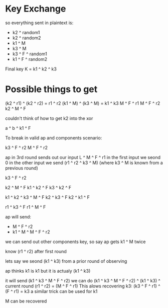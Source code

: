 # Key Exchange

so everything sent in plaintext is:
- k2 ^ random1
- k2 ^ random2
- k1 ^ M
- k3 ^ M
- k3 ^ F ^ random1
- k1 ^ F ^ random2

Final key K = k1 ^ k2 ^ k3

# Possible things to get

(k2 ^ r1) ^ (k2 ^ r2) = r1 ^ r2
(k1 ^ M) ^ (k3 ^ M) = k1 ^ k3
M ^ F ^ r1
M ^ F ^ r2
k2 ^ M ^ F

couldn't think of how to get k2 into the xor

a ^ b ^ k1 ^ F


To break in valid ap and components scenario:

k3 ^ F ^ r2
M ^ F ^ r2

ap in 3rd round sends out our input L ^ M ^ F ^ r1
in the first input we seond 0
in the other input we send (r1 ^ r2 ^ k3 ^ M) (where k3 ^ M is known from a previous round)

k3 ^ F ^ r2

k2 ^ M ^ F
k1 ^ k2 ^ F
k3 ^ k2 ^ F

k1 ^ k2 ^ k3 ^ M ^ F
k2 ^ k3 ^ F
k2 ^ k1 ^ F

r1 ^ k3 ^ F
r1 ^ M ^ F





ap will send:
- M ^ F ^ r2
- k1 ^ M ^ M ^ F ^ r2


we can send out other components key, so say ap gets k1 ^ M twice

know (r1 ^ r2) after first round

lets say we seond (k1 ^ k3) from a prior round of observing

ap thinks k1 is k1 but it is actualy (k1 ^ k3)

it will send (k1 ^ k3 ^ M ^ F ^ r2)
we can do (k1 ^ k3 ^ M ^ F ^ r2) ^ (k1 ^ k3) ^ current round (r1 ^ r2) = (M ^ F ^ r1)
This alows recovering k3: (k3 ^ F ^ r1) ^ (F ^ r1) = k3
a similar trick can be used for k1

M can be recovered


